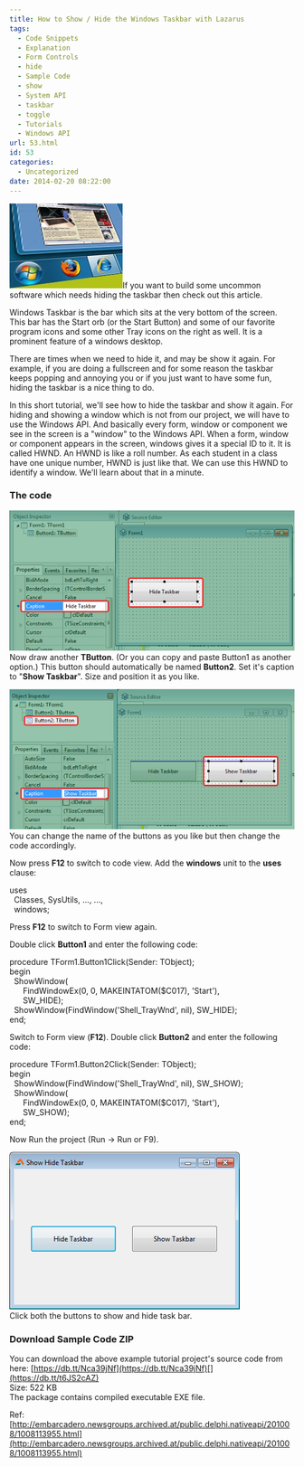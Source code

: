 ```yaml
---
title: How to Show / Hide the Windows Taskbar with Lazarus
tags:
  - Code Snippets
  - Explanation
  - Form Controls
  - hide
  - Sample Code
  - show
  - System API
  - taskbar
  - toggle
  - Tutorials
  - Windows API
url: 53.html
id: 53
categories:
  - Uncategorized
date: 2014-02-20 08:22:00
---
```


![](show-hide-windows-taskbar-lazarus/task-bar-show-hide-lazplanet-thumb.jpg)If you want to build some uncommon software which needs hiding the taskbar then check out this article.  
  
  
Windows Taskbar is the bar which sits at the very bottom of the screen. This bar has the Start orb (or the Start Button) and some of our favorite program icons and some other Tray icons on the right as well. It is a prominent feature of a windows desktop.  
  
There are times when we need to hide it, and may be show it again. For example, if you are doing a fullscreen and for some reason the taskbar keeps popping and annoying you or if you just want to have some fun, hiding the taskbar is a nice thing to do.  
  
In this short tutorial, we'll see how to hide the taskbar and show it again. For hiding and showing a window which is not from our project, we will have to use the Windows API. And basically every form, window or component we see in the screen is a "window" to the Windows API. When a form, window or component appears in the screen, windows gives it a special ID to it. It is called HWND. An HWND is like a roll number. As each student in a class have one unique number, HWND is just like that. We can use this HWND to identify a window. We'll learn about that in a minute.

### The code

![](show-hide-windows-taskbar-lazarus/hide-taskbar-button-lazarus.gif)  
Now draw another **TButton**. (Or you can copy and paste Button1 as another option.) This button should automatically be named **Button2**. Set it's caption to "**Show Taskbar**". Size and position it as you like.  
  
  
![](show-hide-windows-taskbar-lazarus/show-taskbar-button-lazarus.gif)  
You can change the name of the buttons as you like but then change the code accordingly.  
  
Now press **F12** to switch to code view. Add the **windows** unit to the **uses** clause:  
  

uses  
  Classes, SysUtils, ..., ...,  
  windows;

  
Press **F12** to switch to Form view again.  
  
Double click **Button1** and enter the following code:  
  

procedure TForm1.Button1Click(Sender: TObject);  
begin  
  ShowWindow(  
      FindWindowEx(0, 0, MAKEINTATOM($C017), 'Start'),  
      SW\_HIDE);  
  ShowWindow(FindWindow('Shell\_TrayWnd', nil), SW\_HIDE);  
end;

  
Switch to Form view (**F12**). Double click **Button2** and enter the following code:  
  

procedure TForm1.Button2Click(Sender: TObject);  
begin  
  ShowWindow(FindWindow('Shell\_TrayWnd', nil), SW\_SHOW);  
  ShowWindow(  
      FindWindowEx(0, 0, MAKEINTATOM($C017), 'Start'),  
      SW\_SHOW);  
end;

  
Now Run the project (Run -> Run or F9).  
  
![](show-hide-windows-taskbar-lazarus/show-hide-taskbar-lazarus-project.gif)  
Click both the buttons to show and hide task bar.  
  

### Download Sample Code ZIP

You can download the above example tutorial project's source code from here: [https://db.tt/Nca39jNf](https://db.tt/Nca39jNf)[](https://db.tt/t6JS2cAZ)  
Size: 522 KB  
The package contains compiled executable EXE file.  
  
Ref: [http://embarcadero.newsgroups.archived.at/public.delphi.nativeapi/201008/1008113955.html](http://embarcadero.newsgroups.archived.at/public.delphi.nativeapi/201008/1008113955.html)